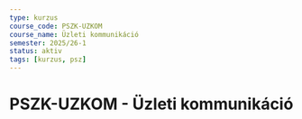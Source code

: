 ```yaml
---
type: kurzus
course_code: PSZK-UZKOM
course_name: Üzleti kommunikáció
semester: 2025/26-1
status: aktiv
tags: [kurzus, psz]
---
```


# PSZK-UZKOM - Üzleti kommunikáció
